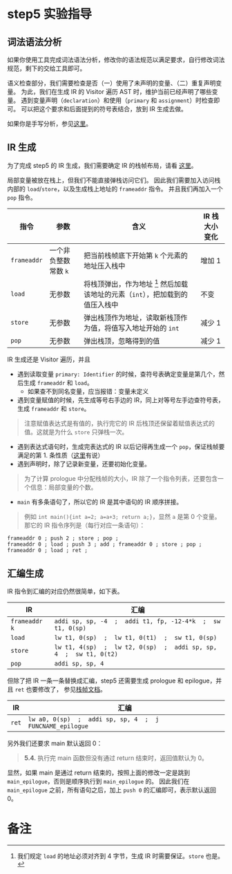 # step5 实验指导

## 词法语法分析
如果你使用工具完成词法语法分析，修改你的语法规范以满足要求，自行修改词法规范，剩下的交给工具即可。

语义检查部分，我们需要检查是否（一）使用了未声明的变量、（二）重复声明变量。
为此，我们在生成 IR 的 Visitor 遍历 AST 时，维护当前已经声明了哪些变量。
遇到变量声明（`declaration`）和使用（`primary` 和 `assignment`）时检查即可。
可以把这个要求和后面提到的符号表结合，放到 IR 生成去做。

如果你是手写分析，参见[这里](./manual-parser.md)。

## IR 生成
为了完成 step5 的 IR 生成，我们需要确定 IR 的栈帧布局，请看 [这里](./stackframe.md)。

局部变量被放在栈上，但我们不能直接弹栈访问它们。
因此我们需要加入访问栈内部的 `load`/`store`，以及生成栈上地址的 `frameaddr` 指令。
并且我们再加入一个 `pop` 指令。

| 指令 | 参数 | 含义 | IR 栈大小变化 |
| --- | --- | --- | --- |
| `frameaddr` | 一个非负整数常数 `k` | 把当前栈帧底下开始第 `k` 个元素的地址压入栈中 | 增加 1 |
| `load` | 无参数 | 将栈顶弹出，作为地址 [^1] 然后加载该地址的元素（`int`），把加载到的值压入栈中 | 不变 |
| `store` | 无参数 | 弹出栈顶作为地址，读取新栈顶作为值，将值写入地址开始的 `int` | 减少 1 |
| `pop` | 无参数 | 弹出栈顶，忽略得到的值 | 减少 1 |

IR 生成还是 Visitor 遍历，并且
* 遇到读取变量 `primary: Identifier` 的时候，查符号表确定变量是第几个，然后生成 `frameaddr` 和 `load`。
  - 如果查不到同名变量，应当报错：变量未定义
* 遇到变量赋值的时候，先生成等号右手边的 IR，同上对等号左手边查符号表，生成 `frameaddr` 和 `store`。
> 注意赋值表达式是有值的，执行完它的 IR 后栈顶还保留着赋值表达式的值。这就是为什么 `store` 只弹栈一次。
* 遇到表达式语句时，生成完表达式的 IR 以后记得再生成一个 `pop`，保证栈帧要满足的第 1. 条性质（[这里](./stackframe.md)有说）
* 遇到声明时，除了记录新变量，还要初始化变量。
> 为了计算 prologue 中分配栈帧的大小，IR 除了一个指令列表，还要包含一个信息：局部变量的个数。
* `main` 有多条语句了，所以它的 IR 是其中语句的 IR 顺序拼接。

> 例如 `int main(){int a=2; a=a+3; return a;}`，显然 `a` 是第 0 个变量。
> 那它的 IR 指令序列是（每行对应一条语句）：
```
frameaddr 0 ; push 2 ; store ; pop ;
frameaddr 0 ; load ; push 3 ; add ; frameaddr 0 ; store ; pop ;
frameaddr 0 ; load ; ret ;
```

## 汇编生成
IR 指令到汇编的对应仍然很简单，如下表。

| IR       | 汇编                                                |
| ---      | ---                                                 |
| `frameaddr k` | `addi sp, sp, -4  ;  addi t1, fp, -12-4*k  ;  sw t1, 0(sp)` |
| `load`    | `lw t1, 0(sp)  ;  lw t1, 0(t1)  ;  sw t1, 0(sp)` |
| `store` | `lw t1, 4(sp)  ;  lw t2, 0(sp)  ;  addi sp, sp, 4  ;  sw t1, 0(t2)` |
| `pop` | `addi sp, sp, 4` |

但除了把 IR 一条一条替换成汇编，step5 还需要生成 prologue 和 epilogue，并且 `ret` 也要修改了，
参见[栈帧文档](./stackframe.md)。

| IR       | 汇编                                                |
| ---      | ---                                                 |
| `ret` | `lw a0, 0(sp)  ;  addi sp, sp, 4  ;  j FUNCNAME_epilogue` |

另外我们还要求 main 默认返回 0：
> **5.4.** 执行完 main 函数但没有通过 return 结束时，返回值默认为 0。

显然，如果 main 是通过 return 结束的，按照上面的修改一定是跳到 `main_epilogue`，否则是顺序执行到 `main_epilogue` 的。
因此我们在 `main_epilogue` 之前，所有语句之后，加上 `push 0` 的汇编即可，表示默认返回 0。

# 备注
[^1]: 我们规定 `load` 的地址必须对齐到 4 字节，生成 IR 时需要保证。`store` 也是。
